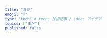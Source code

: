 ```yaml
---
title: "まだ"
emoji: "🌊"
type: "tech" # tech: 技術記事 / idea: アイデア
topics: ["まだ"]
published: false
---
```

